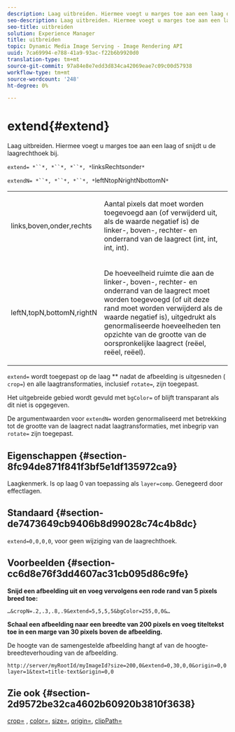 ```yaml
---
description: Laag uitbreiden. Hiermee voegt u marges toe aan een laag of snijdt u de laagrechthoek bij.
seo-description: Laag uitbreiden. Hiermee voegt u marges toe aan een laag of snijdt u de laagrechthoek bij.
seo-title: uitbreiden
solution: Experience Manager
title: uitbreiden
topic: Dynamic Media Image Serving - Image Rendering API
uuid: 7ca69994-e788-41a9-93ac-f22b6b9920d0
translation-type: tm+mt
source-git-commit: 97a84e8e7edd3d834ca42069eae7c09c00d57938
workflow-type: tm+mt
source-wordcount: '248'
ht-degree: 0%

---
```



# extend{#extend}

Laag uitbreiden. Hiermee voegt u marges toe aan een laag of snijdt u de laagrechthoek bij.

`extend= *``*, *``*, *``*, *`linksRechtsonder`*`

`extendN= *``*, *``*, *``*, *`leftNtopNrightNbottomN`*`

<table id="simpletable_1DCCD469712B423C8154630127DC5F54"> 
 <tr class="strow"> 
  <td class="stentry"> <p><span class="codeph"> <span class="varname"> links,boven,onder,rechts</span></span> </p></td> 
  <td class="stentry"> <p>Aantal pixels dat moet worden toegevoegd aan (of verwijderd uit, als de waarde negatief is) de linker-, boven-, rechter- en onderrand van de laagrect (int, int, int, int). </p></td> 
 </tr> 
 <tr class="strow"> 
  <td class="stentry"> <p><span class="codeph"> <span class="varname"> leftN,topN,bottomN,rightN</span></span> </p></td> 
  <td class="stentry"> <p>De hoeveelheid ruimte die aan de linker-, boven-, rechter- en onderrand van de laagrect moet worden toegevoegd (of uit deze rand moet worden verwijderd als de waarde negatief is), uitgedrukt als genormaliseerde hoeveelheden ten opzichte van de grootte van de oorspronkelijke laagrect (reëel, reëel, reëel). </p></td> 
 </tr> 
</table>

`extend=` wordt toegepast op de laag  ** nadat de afbeelding is uitgesneden (  `crop=`) en alle laagtransformaties, inclusief  `rotate=`, zijn toegepast.

Het uitgebreide gebied wordt gevuld met `bgColor=` of blijft transparant als dit niet is opgegeven.

De argumentwaarden voor `extendN=` worden genormaliseerd met betrekking tot de grootte van de laagrect nadat laagtransformaties, met inbegrip van `rotate=` zijn toegepast.

## Eigenschappen {#section-8fc94de871f841f3bf5e1df135972ca9}

Laagkenmerk. Is op laag 0 van toepassing als `layer=comp`. Genegeerd door effectlagen.

## Standaard {#section-de7473649cb9406b8d99028c74c4b8dc}

`extend=0,0,0,0`, voor geen wijziging van de laagrechthoek.

## Voorbeelden {#section-cc6d8e76f3dd4607ac31cb095d86c9fe}

**Snijd een afbeelding uit en voeg vervolgens een rode rand van 5 pixels breed toe:**

`…&cropN=.2,.3,.8,.9&extend=5,5,5,5&bgColor=255,0,0&…`

**Schaal een afbeelding naar een breedte van 200 pixels en voeg titeltekst toe in een marge van 30 pixels boven de afbeelding.**

De hoogte van de samengestelde afbeelding hangt af van de hoogte-breedteverhouding van de afbeelding.

`http://server/myRootId/myImageId?size=200,0&extend=0,30,0,0&origin=0,0 layer=1&text=title-text&origin=0,0`

## Zie ook {#section-2d9572be32ca4602b60920b3810f3638}

[crop=](../../../../../is-api/http-ref/image-serving-api-ref/c-http-protocol-reference/c-command-reference/r-crop.md#reference-6fd0f6399966446ab4425ce050572eab) ,  [color=](/help/aem-is-ir-api/is-api/http-ref/image-serving-api-ref/c-http-protocol-reference/c-data-types/r-is-http-color.md),  [size=](../../../../../is-api/http-ref/image-serving-api-ref/c-http-protocol-reference/c-data-types/r-size.md#reference-04d383f32c7b4003bed9978cb854747b),  [origin=](../../../../../is-api/http-ref/image-serving-api-ref/c-http-protocol-reference/c-command-reference/r-origin.md#reference-e11c7ac06e2240cc884c3fec98f05138),  [clipPath=](../../../../../is-api/http-ref/image-serving-api-ref/c-http-protocol-reference/c-command-reference/r-clippath.md#reference-8139b1b52dc54749b51b109521ddf83d)
